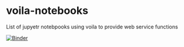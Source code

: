 # voila-notebooks
List of jupyetr notebpooks using voila to provide web service functions

[![Binder](https://mybinder.org/badge_logo.svg)](https://mybinder.org/v2/gh/alfram-solutions/voila-notebooks/HEAD?urlpath=%2Fvoila%2Frender%2Fsquareup_app.ipynb)

